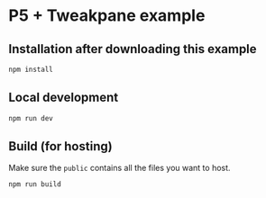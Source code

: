 # P5 + Tweakpane example

## Installation after downloading this example

```bash
npm install
```

## Local development

```bash
npm run dev
```

## Build (for hosting)

Make sure the `public` contains all the files you want to host.

```bash
npm run build
```
